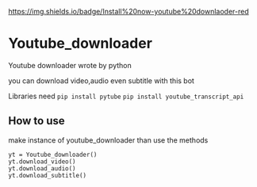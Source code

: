 https://img.shields.io/badge/Install%20now-youtube%20downlaoder-red
# Youtube_downloader
Youtube downloader wrote by python

you can download video,audio even subtitle with this bot

Libraries need
`pip install pytube`
`pip install youtube_transcript_api`

## How to use
make instance of youtube_downloader than use the methods

```
yt = Youtube_downloader()
yt.download_video()
yt.download_audio()
yt.download_subtitle()
```
